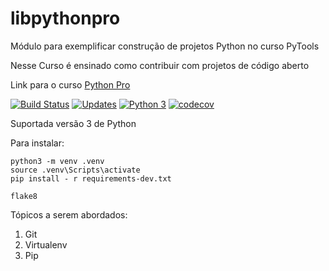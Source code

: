 # libpythonpro
Módulo para exemplificar construção de projetos Python no curso PyTools

Nesse Curso é ensinado como contribuir com projetos de código aberto

Link para o curso [Python Pro](https://www.python.pro.br/)

[![Build Status](https://app.travis-ci.com/JonathansManoel/libpythonpro.svg?branch=main)](https://app.travis-ci.com/JonathansManoel/libpythonpro)
[![Updates](https://pyup.io/repos/github/JonathansManoel/libpythonpro/shield.svg)](https://pyup.io/repos/github/JonathansManoel/libpythonpro/)
[![Python 3](https://pyup.io/repos/github/JonathansManoel/libpythonpro/python-3-shield.svg)](https://pyup.io/repos/github/JonathansManoel/libpythonpro/)
[![codecov](https://codecov.io/gh/JonathansManoel/libpythonpro/branch/Main/graph/badge.svg?token=BKV5F54WFI)](https://codecov.io/gh/JonathansManoel/libpythonpro)

Suportada versão 3 de Python

Para instalar:

```console
python3 -m venv .venv
source .venv\Scripts\activate
pip install - r requirements-dev.txt
```
```console
flake8
```

Tópicos a serem abordados:
1. Git
2. Virtualenv
3. Pip
